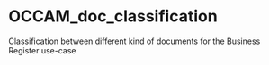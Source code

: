 # OCCAM_doc_classification
Classification between different kind of documents for the Business Register use-case
